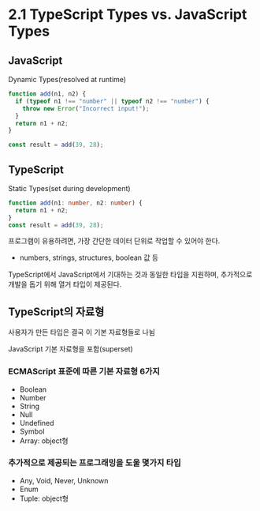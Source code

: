 # 2.1 TypeScript Types vs. JavaScript Types

## JavaScript

Dynamic Types(resolved at runtime)

```javascript
function add(n1, n2) {
  if (typeof n1 !== "number" || typeof n2 !== "number") {
    throw new Error("Incorrect input!");
  }
  return n1 + n2;
}

const result = add(39, 28);
```

## TypeScript

Static Types(set during development)

```typescript
function add(n1: number, n2: number) {
  return n1 + n2;
}
const result = add(39, 28);
```

프로그램이 유용하려면, 가장 간단한 데이터 단위로 작업할 수 있어야 한다.

- numbers, strings, structures, boolean 값 등<br />

TypeScript에서 JavaScript에서 기대하는 것과 동일한 타입을 지원하며, 추가적으로 개발을 돕기 위해 열거 타입이 제공된다.

## TypeScript의 자료형

사용자가 만든 타입은 결국 이 기본 자료형들로 나뉨

JavaScript 기본 자료형을 포함(superset)

### ECMAScript 표준에 따른 기본 자료형 6가지

- Boolean
- Number
- String
- Null
- Undefined
- Symbol
- Array: object형

### 추가적으로 제공되는 프로그래밍을 도울 몇가지 타입

- Any, Void, Never, Unknown
- Enum
- Tuple: object형
